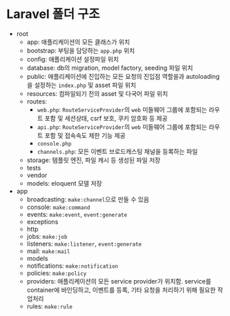 # Laravel 폴더 구조

- root
  - app: 애플리케이션의 모든 클래스가 위치
  - bootstrap: 부팅을 담당하는 `app.php` 위치
  - config: 애플리케이션 설정파일 위치
  - database: db의 migration, model factory, seeding 파일 위치
  - public: 애플리케이션에 진입하는 모든 요청의 진입점 역할을과 autoloading을 설정하는 `index.php` 및 asset 파일 위치
  - resources: 컴파일되기 전의 asset 및 다국어 파일 위치
  - routes:
    - `web.php`: `RouteServiceProvider`의 `web` 미들웨어 그룹에 포함되는 라우트 포함 및 세션상태, csrf 보호, 쿠키 암호화 등 제공
    - `api.php`: `RouteServiceProvider`의 `web` 미들웨어 그룹에 포함되는 라우트 포함 및 접속속도 제한 기능 제공
    - `console.php`
    - `channels.php`: 모든 이벤트 브로드캐스팅 채널을 등록하는 파일
  - storage: 템플릿 엔진, 파일 캐시 등 생성된 파일 저장
  - tests
  - vendor
  - models: eloquent 모델 저장
- app
  - broadcasting: `make:channel`으로 만들 수 있음
  - console: `make:command`
  - events: `make:event`, `event:generate`
  - exceptions
  - http
  - jobs: `make:job`
  - listeners: `make:listener`, `event:generate`
  - mail: `make:mail`
  - models
  - notifications: `make:notification`
  - policies: `make:policy`
  - providers: 애플리케이션의 모든 service provider가 위치함. service를 container에 바인딩하고, 이벤트를 등록, 기타 요청을 처리하기 위해 필요한 작업처리
  - rules: `make:rule`